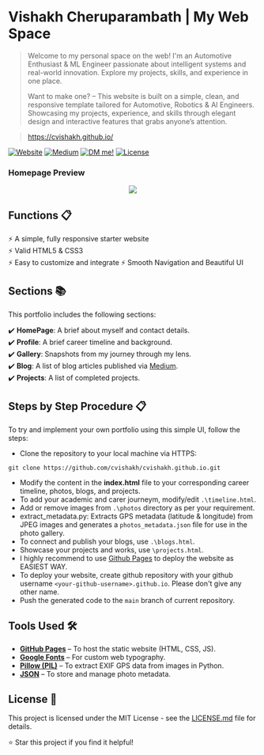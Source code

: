 # Vishakh Cheruparambath | My Web Space
> Welcome to my personal space on the web! I'm an Automotive Enthusiast & ML Engineer passionate about intelligent systems and real-world innovation. Explore my projects, skills, and experience in one place.  
>  
> Want to make one? – This website is built on a simple, clean, and responsive template tailored for Automotive, Robotics & AI Engineers. Showcasing my projects, experience, and skills through elegant design and interactive features that grabs anyone’s attention.

> https://cvishakh.github.io/

[![Website](https://img.shields.io/website?label=Vishakh%27s%20Portfolio&style=flat-square&url=https%3A%2F%2Fcvishakh.github.io)](https://cvishakh.github.io/)
[![Medium](https://img.shields.io/badge/Medium-Follow-black?style=flat-square&logo=medium)](https://medium.com/@cvishakh)
[![DM me!](https://img.shields.io/badge/ask%20me-linkedin-1abc9c.svg)](https://www.linkedin.com/in/cvishakh/)
[![License](http://img.shields.io/:license-mit-blue.svg?style=flat-square)](http://badges.mit-license.org)

### Homepage Preview
<p align="center"> 
  <kbd>
    <a href="https://cvishakh.github.io/" target="_blank"><img src="samples/web_preview.gif">
  </a>
  </kbd>
</p>

## Functions 📋
⚡️ A simple, fully responsive starter website\
⚡️ Valid HTML5 & CSS3\
⚡️ Easy to customize and integrate
⚡️ Smooth Navigation and Beautiful UI

## Sections 📚
This portfolio includes the following sections:

✔️ **HomePage**: A brief about myself and contact details.  
✔️ **Profile**: A brief career timeline and background.  
✔️ **Gallery**: Snapshots from my journey through my lens.  
✔️ **Blog**: A list of blog articles published via [Medium](https://medium.com/@cvishakh).  
✔️ **Projects**: A list of completed projects.


## Steps by Step Procedure 📋
To try and implement your own portfolio using this simple UI, follow the steps:
- Clone the repository to your local machine via HTTPS:
```
git clone https://github.com/cvishakh/cvishakh.github.io.git
```

- Modify the content in the <b>index.html</b> file to your corresponding career timeline, photos, blogs, and projects.
- To add your academic and carer journeym, modify/edit `.\timeline.html`. 
- Add or remove images from `.\photos` directory as per your requirement.
- extract_metadata.py: Extracts GPS metadata (latitude & longitude) from JPEG images and generates a `photos_metadata.json` file for use in the photo gallery.
- To connect and publish your blogs, use `.\blogs.html`.
- Showcase your projects and works, use `\projects.html`.
- I highly recommend to use [Github Pages](https://create-react-app.dev/docs/deployment/#github-pages) to deploy the website as EASIEST WAY.
- To deploy your website, create github repository with your github username `<your-github-username>.github.io`. Please don't give any other name.
- Push the generated code to the `main` branch of current repository.


## Tools Used 🛠️
* **[GitHub Pages](https://pages.github.com/)** – To host the static website (HTML, CSS, JS).
* **[Google Fonts](https://fonts.google.com/)** – For custom web typography.
* **[Pillow (PIL)](https://python-pillow.org/)** – To extract EXIF GPS data from images in Python.
* **[JSON](https://www.json.org/json-en.html)** – To store and manage photo metadata.

## License 📄
This project is licensed under the MIT License - see the [LICENSE.md](./LICENSE) file for details.

⭐ Star this project if you find it helpful! 


